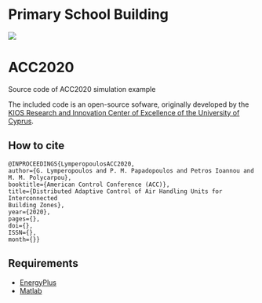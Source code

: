 # Primary School Building

<a href="https://www.usc.edu/"><img src="https://identity.usc.edu/files/2019/01/PrimShield-Word_SmallUse_CardOnTrans.png"/><a>


# ACC2020
Source code of ACC2020 simulation example


The included code is an open-source sofware, originally developed by the [KIOS Research and Innovation Center of Excellence of the University of Cyprus](http://www.kios.ucy.ac.cy/).


## How to cite 

```
@INPROCEEDINGS{LymperopoulosACC2020, 
author={G. Lymperopoulos and P. M. Papadopoulos and Petros Ioannou and M. M. Polycarpou}, 
booktitle={American Control Conference (ACC)}, 
title={Distributed Adaptive Control of Air Handling Units for Interconnected
Building Zones}, 
year={2020}, 
pages={}, 
doi={}, 
ISSN={}, 
month={}}
```

## Requirements 

* [EnergyPlus](https://energyplus.net/)
* [Matlab](http://www.mathworks.com/)


